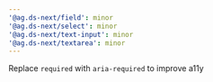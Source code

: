 ```yaml
---
'@ag.ds-next/field': minor
'@ag.ds-next/select': minor
'@ag.ds-next/text-input': minor
'@ag.ds-next/textarea': minor
---
```


Replace `required` with `aria-required` to improve a11y
